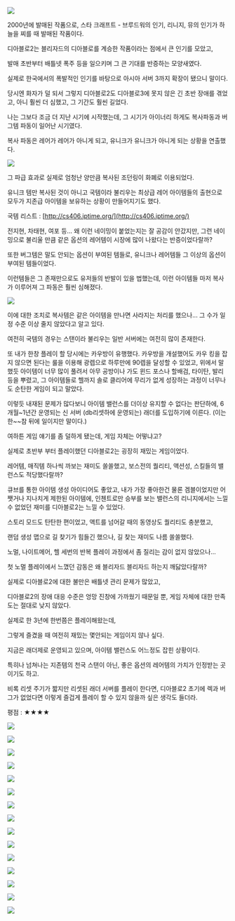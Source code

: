 ![](./0.jpg)

2000년에 발매된 작품으로, 스타 크래프트 - 브루드워의 인기, 리니지, 뮤의 인기가 하늘을 찌를 때 발매된 작품이다.

디아블로2는 블리자드의 디아블로를 계승한 작품이라는 점에서 큰 인기를 모았고,

발매 초반부터 배틀넷 폭주 등을 일으키며 그 큰 기대를 반증하는 모양새였다.

실제로 한국에서의 폭발적인 인기를 바탕으로 아시아 서버 3까지 확장이 됐으니 말이다.

당시엔 화자가 덜 되서 그렇지 디아블로2도 디아블로3에 못지 않은 긴 초반 장애를 겪었고, 아니 훨씬 더 심했고, 그 기간도 훨씬 길었다.

나는 그보다 조금 더 지난 시기에 시작했는데, 그 시기가 아이너리 하게도 복사파동과 버그템 파동이 일어난 시기였다.

복사 파동은 레어가 레어가 아니게 되고, 유니크가 유니크가 아니게 되는 상황을 연출했다.

![](./1.jpg)

그 파급 효과로 실제로 엄청난 양만큼 복사된 조던링이 화폐로 이용되었다.

유니크 템만 복사된 것이 아니고 국템이라 불리우는 최상급 레어 아이템들의 출현으로 모두가 지존급 아이템을 보유하는 상황이 만들어지기도 했다.

국템 리스트 : [http://cs406.iptime.org/](http://cs406.iptime.org/)

전지현, 차태현, 여포 등... 왜 이런 네이밍이 붙었는지는 잘 공감이 안갔지만, 
그런 네이밍으로 불리울 만큼 같은 옵션의 레어템이 시장에 많이 나왔다는 반증이었다랄까?

또한 버그템은 말도 안되는 옵션이 부여된 템들로, 유니크나 레어템들 그 이상의 옵션이 부여된 템들이었다.

이런템들은 그 존재만으로도 유저들의 반발이 있을 법했는데, 이런 아이템들 마저 복사가 이루어져 그 파동은 훨씬 심해졌다.

![](./2.jpg)

이에 대한 조치로 복사템은 같은 아이템을 만나면 사라지는 처리를 했으나... 그 수가 일정 수준 이상 줄지 않았다고 알고 있다.

여전히 국템의 경우는 스탠이라 불리우는 일반 서버에는 여전히 많이 존재한다.

또 내가 한창 플레이 할 당시에는 카우방이 유행했다. 
카우방을 개설했어도 카우 킹을 잡지 않으면 된다는 룰을 이용해 광렙으로 하루만에 90렙을 달성할 수 있었고,
위에서 말했듯 아이템이 너무 많이 풀려서 아무 공방이나 가도 윈드 포스나 할배검, 타이탄, 발리 등을 뿌렸고,
그 아이템들로 헬까지 솔로 클리어에 무리가 없게 성장하는 과정이 너무나도 순탄한 게임이 되고 말았다.

이렇듯 내재된 문제가 많다보니 아이템 밸런스를 더이상 유지할 수 없다는 판단하에, 
6개월~1년간 운영되는 신 서버 (db리셋하에 운영되는) 래더를 도입하기에 이른다. (이는 한~~참 뒤에 일이지만 말이다.)

여하튼 게임 얘기를 좀 덜하게 됐는데, 게임 자체는 어떻냐고?

실제로 초반부 부터 플레이했던 디아블로2는 굉장히 재밌는 게임이었다.

레어템, 매직템 하나씩 까보는 재미도 쏠쏠했고, 보스전의 퀄리티, 액션성, 스킬들의 밸런스도 적당했다랄까?

큐브를 통한 아이템 생성 아이디어도 좋았고, 내가 가장 좋아한건 물론 겜블이었지만 어쨋거나 지나치게 제한된 아이템에, 
인첸트로만 승부를 보는 밸런스의 리니지에서는 느낄 수 없었던 재미를 디아블로2는 느낄 수 있었다.

스토리 모드도 탄탄한 편이었고, 액트를 넘어갈 때의 동영상도 퀄리티도 충분했고,

랜덤 생성 맵으로 길 찾기가 힘들긴 했으나, 길 찾는 재미도 나름 쏠쏠했다.

노멀, 나이트메어, 헬 세번의 반복 플레이 과정에서 좀 질리는 감이 없지 않았으나...

첫 노멀 플레이에서 느꼈던 감동은 왜 블리자드 블리자드 하는지 깨닳았다랄까?

실제로 디아블로2에 대한 불만은 배틀넷 관리 문제가 많았고,

디아블로2의 장애 대응 수준은 엉망 진창에 가까웠기 때문일 뿐, 게임 자체에 대한 만족도는 절대로 낮지 않았다.

실제로 한 3년에 한번쯤은 플레이해왔는데,

그렇게 즐겼을 때 여전히 재밌는 몇안되는 게임이지 않나 싶다.

지금은 래더제로 운영되고 있으며, 아이템 밸런스도 어느정도 잡힌 상황이다.

특히나 넘쳐나는 지존템의 천국 스탠이 아닌, 좋은 옵션의 레어템의 가치가 인정받는 곳이기도 하고.

비록 리셋 주기가 짧지만 리셋된 래더 서버를 플레이 한다면,
디아블로2 초기에 렉과 버그가 없었다면 이렇게 즐겁게 플레이 할 수 있지 않을까 싶은 생각도 들더라.

평점 : ★★★★

![](./3.jpg)

![](./4.jpg)

![](./5.jpg)

![](./6.jpg)

![](./7.jpg)

![](./8.jpg)

![](./9.jpg)

![](./10.jpg)

![](./11.jpg)

![](./12.jpg)

![](./13.jpg)

![](./14.jpg)

![](./15.jpg)

![](./16.jpg)

![](./17.jpg)

